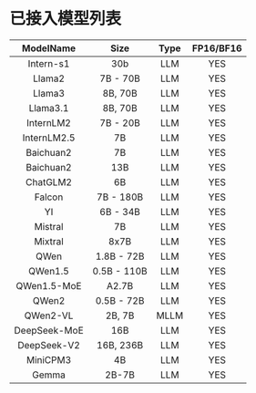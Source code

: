 # 已接入模型列表
| ModelName                      | Size              | Type          | FP16/BF16     |
|:------------------------------:|:-----------------:|:-------------:|:-------------:|
| Intern-s1                      | 30b               | LLM           | YES           |
| Llama2                         | 7B - 70B          | LLM           | YES           |
| Llama3                         | 8B, 70B           | LLM           | YES           |
| Llama3.1                       | 8B, 70B           | LLM           | YES           |
| InternLM2                      | 7B - 20B          | LLM           | YES           |
| InternLM2.5                    | 7B                | LLM           | YES           |
| Baichuan2                      | 7B                | LLM           | YES           |
| Baichuan2                      | 13B               | LLM           | YES           |
| ChatGLM2                       | 6B                | LLM           | YES           |
| Falcon                         | 7B - 180B         | LLM           | YES           |
| YI                             | 6B - 34B          | LLM           | YES           |
| Mistral                        | 7B                | LLM           | YES           |
| Mixtral                        | 8x7B              | LLM           | YES           |
| QWen                           | 1.8B - 72B        | LLM           | YES           |
| QWen1.5                        | 0.5B - 110B       | LLM           | YES           |
| QWen1.5-MoE                    | A2.7B             | LLM           | YES           |
| QWen2                          | 0.5B - 72B        | LLM           | YES           |
| QWen2-VL                       | 2B, 7B            | MLLM          | YES           |
| DeepSeek-MoE                   | 16B               | LLM           | YES           |
| DeepSeek-V2                    | 16B, 236B         | LLM           | YES           |
| MiniCPM3                       | 4B                | LLM           | YES           |
| Gemma                          | 2B-7B             | LLM           | YES           |